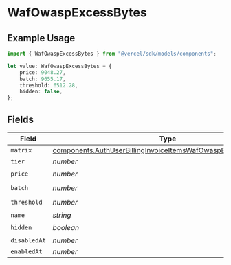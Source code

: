 # WafOwaspExcessBytes

## Example Usage

```typescript
import { WafOwaspExcessBytes } from "@vercel/sdk/models/components";

let value: WafOwaspExcessBytes = {
    price: 9048.27,
    batch: 9655.17,
    threshold: 6512.28,
    hidden: false,
};
```

## Fields

| Field                                                                                                                                              | Type                                                                                                                                               | Required                                                                                                                                           | Description                                                                                                                                        |
| -------------------------------------------------------------------------------------------------------------------------------------------------- | -------------------------------------------------------------------------------------------------------------------------------------------------- | -------------------------------------------------------------------------------------------------------------------------------------------------- | -------------------------------------------------------------------------------------------------------------------------------------------------- |
| `matrix`                                                                                                                                           | [components.AuthUserBillingInvoiceItemsWafOwaspExcessBytesMatrix](../../models/components/authuserbillinginvoiceitemswafowaspexcessbytesmatrix.md) | :heavy_minus_sign:                                                                                                                                 | N/A                                                                                                                                                |
| `tier`                                                                                                                                             | *number*                                                                                                                                           | :heavy_minus_sign:                                                                                                                                 | N/A                                                                                                                                                |
| `price`                                                                                                                                            | *number*                                                                                                                                           | :heavy_check_mark:                                                                                                                                 | N/A                                                                                                                                                |
| `batch`                                                                                                                                            | *number*                                                                                                                                           | :heavy_check_mark:                                                                                                                                 | N/A                                                                                                                                                |
| `threshold`                                                                                                                                        | *number*                                                                                                                                           | :heavy_check_mark:                                                                                                                                 | N/A                                                                                                                                                |
| `name`                                                                                                                                             | *string*                                                                                                                                           | :heavy_minus_sign:                                                                                                                                 | N/A                                                                                                                                                |
| `hidden`                                                                                                                                           | *boolean*                                                                                                                                          | :heavy_check_mark:                                                                                                                                 | N/A                                                                                                                                                |
| `disabledAt`                                                                                                                                       | *number*                                                                                                                                           | :heavy_minus_sign:                                                                                                                                 | N/A                                                                                                                                                |
| `enabledAt`                                                                                                                                        | *number*                                                                                                                                           | :heavy_minus_sign:                                                                                                                                 | N/A                                                                                                                                                |